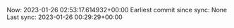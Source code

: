 Now: 2023-01-26 02:53:17.614932+00:00 Earliest commit since sync: None Last sync: 2023-01-26 00:29:29+00:00
